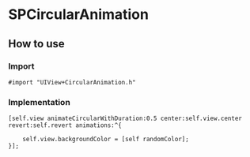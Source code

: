 SPCircularAnimation
=================

## How to use

### Import

	#import "UIView+CircularAnimation.h"

### Implementation

	[self.view animateCircularWithDuration:0.5 center:self.view.center revert:self.revert animations:^{
        
        self.view.backgroundColor = [self randomColor];
    }];